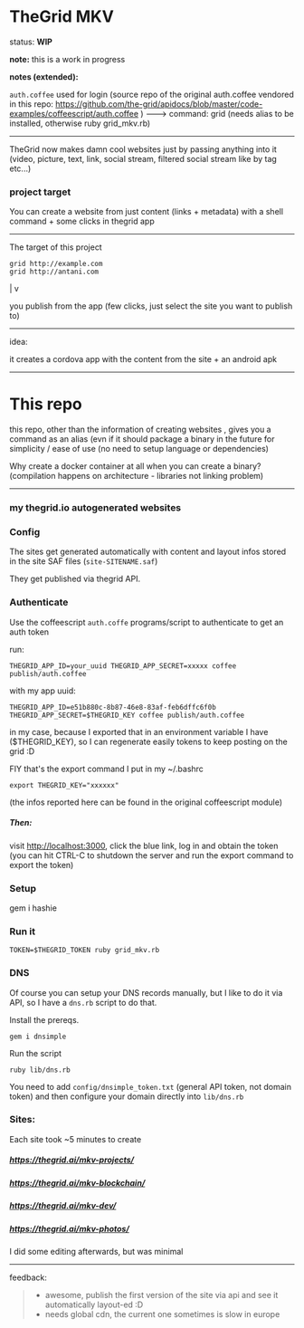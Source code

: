 # TheGrid MKV


status: **WIP**

**note:** this is a work in progress

**notes (extended):**

`auth.coffee` used for login (source repo of the original auth.coffee vendored in this repo: https://github.com/the-grid/apidocs/blob/master/code-examples/coffeescript/auth.coffee ) ---> command: grid (needs alias to be installed, otherwise ruby grid_mkv.rb)

----


TheGrid now makes damn cool websites just by passing anything into it (video, picture, text, link, social stream, filtered social stream like by tag etc...)

### project target


You can create a website from just content (links + metadata) with a shell command + some clicks in thegrid app



----

The target of this project

```
grid http://example.com
grid http://antani.com
```

|
v

you publish from the app (few clicks, just select the site you want to publish to)


----

idea:

it creates a cordova app with the content from the site + an android apk


----


#  This repo 

this repo, other than the information of creating websites , gives you a command as an alias (evn if it should package a binary in the future for simplicity / ease of use (no need to setup language or dependencies)

Why create a docker container at all when you can create a binary? (compilation happens on architecture - libraries not linking problem)



----

### my thegrid.io autogenerated websites

### Config

The sites get generated automatically with content and layout infos stored in the site SAF files (`site-SITENAME.saf`)

They get published via thegrid API.

### Authenticate

Use the coffeescript `auth.coffe` programs/script to authenticate to get an auth token

run:

    THEGRID_APP_ID=your_uuid THEGRID_APP_SECRET=xxxxx coffee publish/auth.coffee

with my app uuid:

    THEGRID_APP_ID=e51b880c-8b87-46e8-83af-feb6dffc6f0b THEGRID_APP_SECRET=$THEGRID_KEY coffee publish/auth.coffee

in my case, because I exported that in an environment variable I have ($THEGRID_KEY), so I can regenerate easily tokens to keep posting on the grid :D

FIY that's the export command I put in my ~/.bashrc

    export THEGRID_KEY="xxxxxx"

(the infos reported here can be found in the original coffeescript module)

##### Then:

visit <http://localhost:3000>, click the blue link, log in and obtain the token (you can hit CTRL-C to shutdown the server and run the export command to export the token)

### Setup

  gem i hashie


### Run it

    TOKEN=$THEGRID_TOKEN ruby grid_mkv.rb


### DNS

Of course you can setup your DNS records manually, but I like to do it via API, so I have a `dns.rb` script to do that.

Install the prereqs.

    gem i dnsimple

Run the script

    ruby lib/dns.rb

You need to add `config/dnsimple_token.txt` (general API token, not domain token) and then configure your domain directly into `lib/dns.rb`


### Sites:

Each site took ~5 minutes to create

##### <https://thegrid.ai/mkv-projects/>
##### <https://thegrid.ai/mkv-blockchain/>
##### <https://thegrid.ai/mkv-dev/>
##### <https://thegrid.ai/mkv-photos/>


I did some editing afterwards, but was minimal

----

feedback:

> - awesome, publish the first version of the site via api and see it automatically layout-ed :D
> - needs global cdn, the current one sometimes is slow in europe
